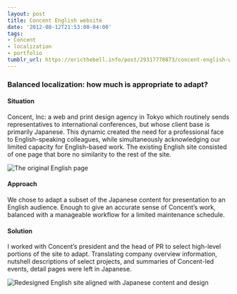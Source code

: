```yaml
---
layout: post
title: Concent English website
date: '2012-08-12T21:53:00-04:00'
tags:
- Concent
- localization
- portfolio
tumblr_url: https://ericthebell.info/post/29317770873/concent-english-website
---
```

### Balanced localization: how much is appropriate to adapt?

#### Situation

Concent, Inc: a web and print design agency in Tokyo which routinely sends representatives to international conferences, but whose client base is primarily Japanese. This dynamic created the need for a professional face to English-speaking colleagues, while simultaneously acknowledging our limited capacity for English-based work. The existing English site consisted of one page that bore no similarity to the rest of the site.

![The original English page](https://64.media.tumblr.com/95f81e6b52533231cec7be6ca6755550/9533dc9674e297c2-53/s540x810/ddfbb8cacc46297dafebcecd9146d47128a2b27f.jpg)

#### Approach

We chose to adapt a subset of the Japanese content for presentation to an English audience. Enough to give an accurate sense of Concent’s work, balanced with a manageable workflow for a limited maintenance schedule.

#### Solution

I worked with Concent’s president and the head of PR to select high-level portions of the site to adapt. Translating company overview information, nutshell descriptions of select projects, and summaries of Concent-led events, detail pages were left in Japanese.

![Redesigned English site aligned with Japanese content and design](https://64.media.tumblr.com/dd83cb7f55f2dc9c8a7ac89af4ca956f/9533dc9674e297c2-73/s540x810/b3e11dcfa38a324c04bd26348ccf67697ea8c774.jpg)

